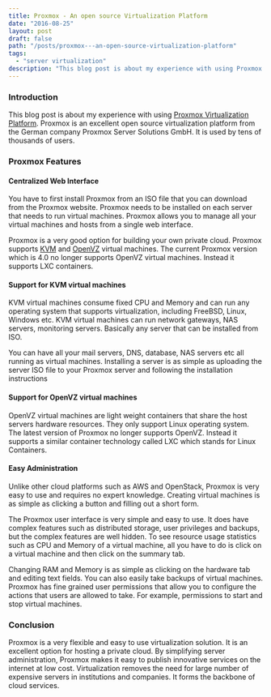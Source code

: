 ```yaml
---
title: Proxmox - An open source Virtualization Platform
date: "2016-08-25"
layout: post
draft: false
path: "/posts/proxmox---an-open-source-virtualization-platform"
tags:
  - "server virtualization"
description: "This blog post is about my experience with using Proxmox Virtualization Platform. Proxmox is an excellent open source virtualization platform from the German company Proxmox Server Solutions GmbH. It is used by tens of thousands of users."
---
```


### Introduction
This blog post is about my experience with using [Proxmox Virtualization Platform](http://proxmox.com/). Proxmox is an excellent open source virtualization platform from the German company Proxmox Server Solutions GmbH. It is used by tens of thousands of users.

### Proxmox Features

#### Centralized Web Interface
You have to first install Proxmox from an ISO file that you can download from the Proxmox website. Proxmox needs to be installed on each server that needs to run virtual machines. Proxmox allows you to manage all your virtual machines and hosts from a single web interface.

Proxmox is a very good option for building your own private cloud. Proxmox supports [KVM](http://www.linux-kvm.org/) and [OpenVZ](http://openvz.org/) virtual machines. The current Proxmox version which is 4.0 no longer supports OpenVZ virtual machines. Instead it supports LXC containers.

#### Support for KVM virtual machines
KVM virtual machines consume fixed CPU and Memory and can run any operating system that supports virtualization, including FreeBSD, Linux, Windows etc. KVM virtual machines can run network gateways, NAS servers, monitoring servers. Basically any server that can be installed from ISO.

You can have all your mail servers, DNS, database, NAS servers etc all running as virtual machines. Installing a server is as simple as uploading the server ISO file to your Proxmox server and following the installation instructions

#### Support for OpenVZ virtual machines
OpenVZ virtual machines are light weight containers that share the host servers hardware resources. They only support Linux operating system. The latest version of Proxmox no longer supports OpenVZ. Instead it supports a similar container technology called LXC which stands for Linux Containers.

#### Easy Administration
Unlike other cloud platforms such as AWS and OpenStack, Proxmox is very easy to use and requires no expert knowledge. Creating virtual machines is as simple as clicking a button and filling out a short form.

The Proxmox user interface is very simple and easy to use. It does have complex features such as distributed storage, user privileges and backups, but the complex features are well hidden. To see resource usage statistics such as CPU and Memory of a virtual machine, all you have to do is click on a virtual machine and then click on the summary tab.

Changing RAM and Memory is as simple as clicking on the hardware tab and editing text fields. You can also easily take backups of virtual machines. Proxmox has fine grained user permissions that allow you to configure the actions that users are allowed to take. For example, permissions to start and stop virtual machines.

### Conclusion
Proxmox is a very flexible and easy to use virtualization solution. It is an excellent option for hosting a private cloud. By simplifying server administration, Proxmox makes it easy to publish innovative services on the internet at low cost. Virtualization removes the need for large number of expensive servers in institutions and companies. It forms the backbone of cloud services.
